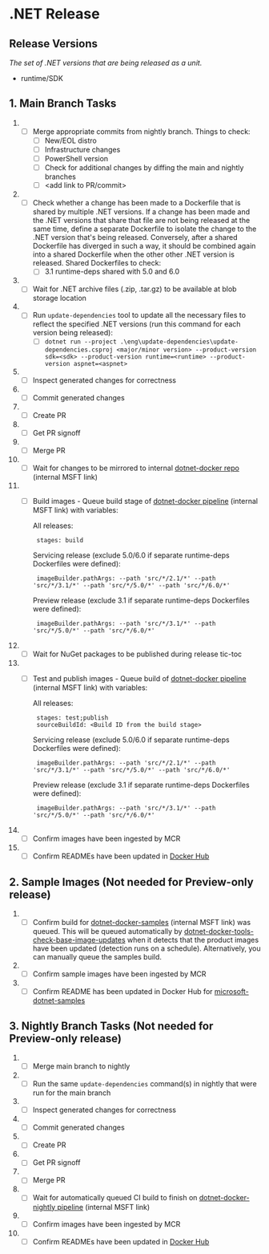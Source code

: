 # .NET Release

## Release Versions

_The set of .NET versions that are being released as a unit._

* runtime/SDK

## 1. Main Branch Tasks

1. - [ ] Merge appropriate commits from nightly branch.  Things to check:
      - [ ] New/EOL distro
      - [ ] Infrastructure changes
      - [ ] PowerShell version
      - [ ] Check for additional changes by diffing the main and nightly branches
      - [ ] &lt;add link to PR/commit&gt;
1. - [ ] Check whether a change has been made to a Dockerfile that is shared by multiple .NET versions. If a change has been made and the .NET versions that share that file are not being released at the same time, define a separate Dockerfile to isolate the change to the .NET version that's being released. Conversely, after a shared Dockerfile has diverged in such a way, it should be combined again into a shared Dockerfile when the other other .NET version is released. Shared Dockerfiles to check:
      - [ ] 3.1 runtime-deps shared with 5.0 and 6.0
1. - [ ] Wait for .NET archive files (.zip, .tar.gz) to be available at blob storage location
1. - [ ] Run `update-dependencies` tool to update all the necessary files to reflect the specified .NET versions (run this command for each version being released):
      - [ ] `dotnet run --project .\eng\update-dependencies\update-dependencies.csproj <major/minor version> --product-version sdk=<sdk> --product-version runtime=<runtime> --product-version aspnet=<aspnet>`
1. - [ ] Inspect generated changes for correctness
1. - [ ] Commit generated changes
1. - [ ] Create PR
1. - [ ] Get PR signoff
1. - [ ] Merge PR
1. - [ ] Wait for changes to be mirrored to internal [dotnet-docker repo](https://dev.azure.com/dnceng/internal/_git/dotnet-dotnet-docker) (internal MSFT link)
1. - [ ] Build images - Queue build stage of [dotnet-docker pipeline](https://dev.azure.com/dnceng/internal/_build?definitionId=373) (internal MSFT link) with variables:

      All releases:

          stages: build

      Servicing release (exclude 5.0/6.0 if separate runtime-deps Dockerfiles were defined):

          imageBuilder.pathArgs: --path 'src/*/2.1/*' --path 'src/*/3.1/*' --path 'src/*/5.0/*' --path 'src/*/6.0/*'

      Preview release (exclude 3.1 if separate runtime-deps Dockerfiles were defined):

          imageBuilder.pathArgs: --path 'src/*/3.1/*' --path 'src/*/5.0/*' --path 'src/*/6.0/*'
1. - [ ] Wait for NuGet packages to be published during release tic-toc
1. - [ ] Test and publish images - Queue build of [dotnet-docker pipeline](https://dev.azure.com/dnceng/internal/_build?definitionId=373) (internal MSFT link) with variables:

      All releases:

          stages: test;publish
          sourceBuildId: <Build ID from the build stage>

      Servicing release (exclude 5.0/6.0 if separate runtime-deps Dockerfiles were defined):

          imageBuilder.pathArgs: --path 'src/*/2.1/*' --path 'src/*/3.1/*' --path 'src/*/5.0/*' --path 'src/*/6.0/*'

      Preview release (exclude 3.1 if separate runtime-deps Dockerfiles were defined):

          imageBuilder.pathArgs: --path 'src/*/3.1/*' --path 'src/*/5.0/*' --path 'src/*/6.0/*'
1. - [ ] Confirm images have been ingested by MCR
1. - [ ] Confirm READMEs have been updated in [Docker Hub](https://hub.docker.com/_/microsoft-dotnet)

## 2. Sample Images (Not needed for Preview-only release)

1. - [ ] Confirm build for [dotnet-docker-samples](https://dev.azure.com/dnceng/internal/_build?definitionId=376) (internal MSFT link) was queued. This will be queued automatically by [dotnet-docker-tools-check-base-image-updates](https://dev.azure.com/dnceng/internal/_build?definitionId=536) when it detects that the product images have been updated (detection runs on a schedule). Alternatively, you can manually queue the samples build.
1. - [ ] Confirm sample images have been ingested by MCR
1. - [ ] Confirm README has been updated in Docker Hub for [microsoft-dotnet-samples](https://hub.docker.com/_/microsoft-dotnet-samples/)

## 3. Nightly Branch Tasks (Not needed for Preview-only release)

1. - [ ] Merge main branch to nightly
1. - [ ] Run the same `update-dependencies` command(s) in nightly that were run for the main branch
1. - [ ] Inspect generated changes for correctness
1. - [ ] Commit generated changes
1. - [ ] Create PR
1. - [ ] Get PR signoff
1. - [ ] Merge PR
1. - [ ] Wait for automatically queued CI build to finish on [dotnet-docker-nightly pipeline](https://dev.azure.com/dnceng/internal/_build?definitionId=359) (internal MSFT link)
1. - [ ] Confirm images have been ingested by MCR
1. - [ ] Confirm READMEs have been updated in [Docker Hub](https://hub.docker.com/_/microsoft-dotnet-nightly)
